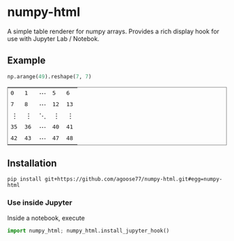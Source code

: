 # numpy-html
A simple table renderer for numpy arrays. Provides a rich display hook for use with Jupyter Lab / Notebok.

## Example
```python
np.arange(49).reshape(7, 7)
```
<table style='border-style:solid;border-width:1px;'>
<tr>
<td style='font-family:monospace;white-space: pre;' title='(0, 0)'>0 </td>
<td style='font-family:monospace;white-space: pre;' title='(0, 1)'>1 </td>
<td><center>⋯</center></td>
<td style='font-family:monospace;white-space: pre;' title='(0, 5)'>5 </td>
<td style='font-family:monospace;white-space: pre;' title='(0, 6)'>6 </td>
</tr>
<tr>
<td style='font-family:monospace;white-space: pre;' title='(1, 0)'>7 </td>
<td style='font-family:monospace;white-space: pre;' title='(1, 1)'>8 </td>
<td><center>⋯</center></td>
<td style='font-family:monospace;white-space: pre;' title='(1, 5)'>12</td>
<td style='font-family:monospace;white-space: pre;' title='(1, 6)'>13</td>
</tr>
<tr>
<td><center>⋮</center></td>
<td><center>⋮</center></td>
<td><center>⋱</center></td>
<td><center>⋮</center></td>
<td><center>⋮</center></td>
</tr>
<tr>
<td style='font-family:monospace;white-space: pre;' title='(5, 0)'>35</td>
<td style='font-family:monospace;white-space: pre;' title='(5, 1)'>36</td>
<td><center>⋯</center></td>
<td style='font-family:monospace;white-space: pre;' title='(5, 5)'>40</td>
<td style='font-family:monospace;white-space: pre;' title='(5, 6)'>41</td>
</tr>
<tr>
<td style='font-family:monospace;white-space: pre;' title='(6, 0)'>42</td>
<td style='font-family:monospace;white-space: pre;' title='(6, 1)'>43</td>
<td><center>⋯</center></td>
<td style='font-family:monospace;white-space: pre;' title='(6, 5)'>47</td>
<td style='font-family:monospace;white-space: pre;' title='(6, 6)'>48</td>
</tr>
</table>


## Installation
`pip install git+https://github.com/agoose77/numpy-html.git#egg=numpy-html`

### Use inside Jupyter
Inside a notebook, execute
```python
import numpy_html; numpy_html.install_jupyter_hook()
```